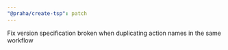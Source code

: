 ```yaml
---
"@praha/create-tsp": patch
---
```


Fix version specification broken when duplicating action names in the same workflow
